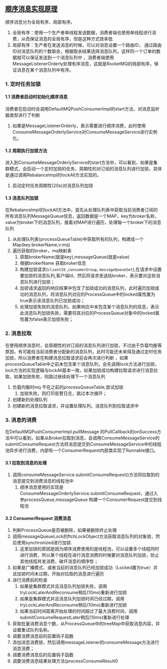 ## [顺序消息实现原理](https://www.cnblogs.com/shanml/p/16909874.html)
顺序消息分为全局有序、局部有序。
1. 全局有序：使用一个生产者单线程发送数据，消费者端也使用单线程进行消费，从而保证消息的全局有序，但是这种方式效率低
2. 局部有序：生产者在发送消息的时候，可以对消息设置一个路由ID， 通过路由ID对消息队列的个数取余，根据取余结果选择消息队列，这样同一个订单的数据就可以保证发送到一个消息队列中
，消费者端使用MessageListenerOrderly处理有序消息，这就是RocketMQ的局部有序，保证消息在某个消息队列中有序。
### 1. 定时任务加锁
#### 1.1 消费者启动时初始化顺序消息
消费者在启动时会调用DefaultMQPushConsumerImpl的start方法，对消息监听器类型进行了判断
1. 如果是MessageListenerOrderly，表示需要进行顺序消费，此时使用ConsumeMessageOrderlyService对ConsumeMessageService进行实例化。
#### 1.2 周期执行加锁方法
进入到ConsumeMessageOrderlyService的start方法中，可以看到，如果是集群模式，会启动一个定时加锁的任务，周期性的对订阅的消息队列进行加锁，具体是通过调用RebalanceImpl的lockAll方法实现的。
1. 启动定时任务周期性(20s)对消息队列加锁
#### 1.3 消息队列加锁
在RebalanceImpl的lockAll方法中，首先从处理队列表中获取当前消费者订阅的所有消息队列MessageQueue信息，返回数据是一个MAP，key为broker名称，value为broker下的消息队列，接着对MAP进行遍历，处理每一个broker下的消息队列
1. 从处理队列表(processQueueTable)中获取所有的队列，构建成一个Map(key:brokerName,v:mq)
2. 遍历获取的broker，mq映射表
   1. 获取brokerName(就是key),messageQueue(就是value)
   2. 根据brokerName 获取broker信息
   3. 构建加锁请求(`clientId` ,`consumerGroup`, `messageQueueSet`),在请求中设置要加锁的消息队列,客户端Id，然后将请求发送给broker，表示要对这些消息队列进行加锁；
   4. 加锁请求返回的响应结果中包含了加锁成功的消息队列，此时遍历加锁成功的消息队列，将消息队列对应的ProcessQueue中的locked属性置为true表示该消息队列已加锁成功；
   5. 处理加锁失败的消息队列，如果响应中未包含某个消息队列的信息，表示此消息队列加锁失败，需要将其对应的ProcessQueue对象中的locked属性置为false表示加锁失败；
### 2. 消息拉取
在使用顺序消息时，会周期性的对订阅的消息队列进行加锁，不过由于负载均衡等原因，有可能给当前消费者分配新的消息队列，此时可能还未来得及通过定时任务加锁，所以消费者在构建消息拉取请求前会再次进行判断
，如果processQueueTable中之前未包含某个消息队列，会先调用lock方法进行加锁，lock方法的实现逻辑与lockAll基本一致，如果加锁成功构建拉取请求进行消息拉取，如果加锁失败，则跳过继续处理下一个消息队列
1. 负载均衡时mq 不在之前的processQueueTable,尝试加锁
    1. 加锁失败，则打印告警日志，跳过本次循环；
2. 创建新的处理队列
3. 创建新的消息拉取请求，并设置处理队列，消息队列到拉取请求中

### 3. 消息的消费
在DefaultMQPushConsumerImpl.pullMessage 的PullCallback的onSuccess方法中可以看到，如果从Broker拉取到消息，会调用ConsumeMessageService的submitConsumeRequest方法将消息提交到ConsumeMessageService中的线程池异步进行消费，内部有一个ConsumerRequest内部类实现了Runnable接口。
#### 3.1 拉取到消息的处理
1. 调用consumeMessageService.submitConsumeRequest()方法将拉取到的消息提交到消费消息的线程池中
   1. 顺序消息使用的实现是ConsumeMessageOrderlyService.submitConsumeRequest，通过入参processQueue,messageQueue 构建一个ConsumerRequest提交到线程池
#### 3.2 ConsumerRequest 消费消息
1. 判断ProcessQueue是否被删除，如果被删除终止处理
2. 调用messageQueueLock的ftchLockObject方法获取消息队列的对象锁，然后使用synchronized进行加锁.
   1. 这里加锁的原因是因为顺序消费使用的是线程池，可以设置多个线程同时进行消费，所以某个线程在进行消息消费的时候要对消息队列加锁，防止其他线程并发消费，破坏消息的顺序性；
3. 如果是广播模式、或者当前的消息队列已经加锁成功（Locked置为true）并且加锁时间未过期，开始对拉取的消息进行遍历
4. 进行消费前的检查
   1. 如果是集群模式并且消息队列加锁失败，调用tryLockLaterAndReconsume稍后(10ms)重新进行加锁
   2. 如果是集群模式并且消息队列加锁时间已经过期，调用tryLockLaterAndReconsume稍后(10ms)重新进行加锁
   3. 如果当前时间距离开始处理的时间超过了最大消费时间，调用submitConsumeRequestLater稍后(10ms)重新进行处理
5. 获取批量消费消息个数，从ProcessQueue中的treeMap中获取消息内容，并设置重试队列名称。
6. 调要消费消息前的前置钩子函数
7. 添加消息消费锁，然后调用messageListener的consumeMessage方法进行消息消费；
8. 调要消费消息后的后置钩子函数
9. 调要消费消息结果处理方法(processConsumeResult0



